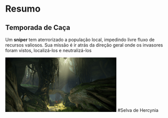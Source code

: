 # Resumo
## Temporada de Caça 
Um **sniper** tem aterrorizado a população local, impedindo livre fluxo de recursos valiosos.
Sua missão é ir atrás da direção geral onde os invasores foram vistos, localizá-los e neutralizá-los

<img src="Hercynia.png" alt="Hercynia">
#Selva de Hercynia
